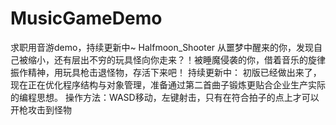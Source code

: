 # MusicGameDemo
求职用音游demo，持续更新中~
Halfmoon_Shooter 从噩梦中醒来的你，发现自己被缩小，还有层出不穷的玩具怪向你走来？！被睡魔侵袭的你，借着音乐的旋律振作精神，用玩具枪击退怪物，存活下来吧！
持续更新中：
初版已经做出来了，现在正在优化程序结构与对象管理，准备通过第二首曲子锻炼更贴合企业生产实际的编程思想。
操作方法：WASD移动，左键射击，只有在符合拍子的点上才可以开枪攻击到怪物
